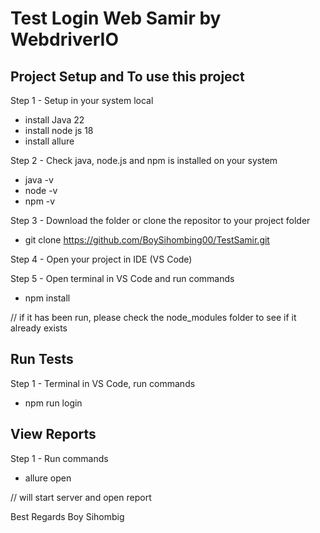 # Test Login Web Samir by WebdriverIO

## Project Setup and To use this project
Step 1 - Setup in your system local
- install Java 22
- install node js 18 
- install allure
  
Step 2 - Check java, node.js and npm is installed on your system 
- java -v
- node -v
- npm -v

Step 3 - Download the folder or clone the repositor to your project folder
- git clone https://github.com/BoySihombing00/TestSamir.git

Step 4 - Open your project in IDE (VS Code) 

Step 5 - Open terminal in VS Code and run commands
- npm install

// if it has been run, please check the node_modules folder to see if it already exists

## Run Tests
Step 1 - Terminal in VS Code, run commands
- npm run login

## View Reports
Step 1 - Run commands
- allure open

// will start server and open report


Best Regards
Boy Sihombig
